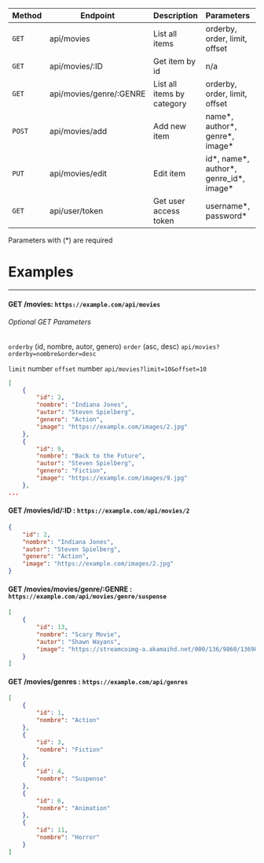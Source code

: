 Method  | Endpoint | Description | Parameters | Auth
------------- | ------------- | ------------- | ------------- | -------------
`GET`  | api/movies  | List all items | orderby, order, limit, offset | none
`GET`  | api/movies/:ID  | Get item by id | n/a | none
`GET`  | api/movies/genre/:GENRE | List all items by category | orderby, order, limit, offset | none
`POST` | api/movies/add | Add new item | name*, author*, genre*, image* | JWT
`PUT` | api/movies/edit | Edit item | id*, name*, author*, genre_id*, image* | JWT
`GET` | api/user/token | Get user access token | username*, password* | Basic bearer

Parameters with (*) are required


# Examples
---------------
#### GET /movies: `https://example.com/api/movies`
###### Optional GET Parameters
`orderby` (id, nombre, autor, genero)
`order` (asc, desc)
```api/movies?orderby=nombre&order=desc```

`limit` number
`offset` number
`api/movies?limit=10&offset=10`
```json
[
    {
        "id": 2,
        "nombre": "Indiana Jones",
        "autor": "Steven Spielberg",
        "genero": "Action",
        "image": "https://example.com/images/2.jpg"
    },
    {
        "id": 9,
        "nombre": "Back to the Future",
        "autor": "Steven Spielberg",
        "genero": "Fiction",
        "image": "https://example.com/images/9.jpg"
    },
...
```

#### GET /movies/id/:ID : `https://example.com/api/movies/2`
```json
{
    "id": 2,
    "nombre": "Indiana Jones",
    "autor": "Steven Spielberg",
    "genero": "Action",
    "image": "https://example.com/images/2.jpg"
}
```

#### GET /movies/movies/genre/:GENRE : `https://example.com/api/movies/genre/suspense`
```json
[
    {
        "id": 13,
        "nombre": "Scary Movie",
        "autor": "Shawn Wayans",
        "image": "https://streamcoimg-a.akamaihd.net/000/136/9860/1369860-PosterArt-fbc02dce7486c2af10290978add8046a.jpg"
    }
]
```

#### GET /movies/genres : `https://example.com/api/genres`
```json
[
    {
        "id": 1,
        "nombre": "Action"
    },
    {
        "id": 3,
        "nombre": "Fiction"
    },
    {
        "id": 4,
        "nombre": "Suspense"
    },
    {
        "id": 6,
        "nombre": "Animation"
    },
    {
        "id": 11,
        "nombre": "Horror"
    }
]
```


